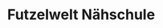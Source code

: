 ---
title: "Futzelwelt Nähschule"
url: /buchholz-in-der-nordheide/futzelwelt-naehschule/
shop: Baumarkt
---